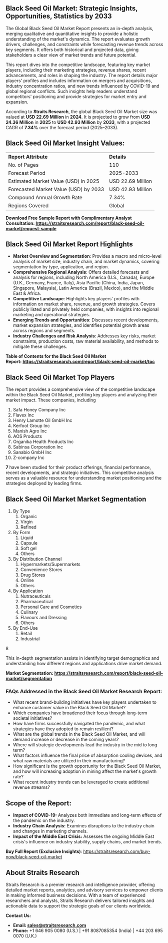 <p>&nbsp;</p>
<h2>Black Seed Oil Market: Strategic Insights, Opportunities, Statistics by&nbsp;2033</h2>
<p>The Global Black Seed Oil Market Report presents an in-depth analysis, merging qualitative and quantitative insights to provide a holistic understanding of the market's dynamics. The report evaluates growth drivers, challenges, and constraints while forecasting revenue trends across key segments. It offers both historical and projected data, giving stakeholders a clear view of market trends and future potential.</p>
<p>This report dives into the competitive landscape, featuring key market players, including their marketing strategies, revenue shares, recent advancements, and roles in shaping the industry. The report details major players' profiles and includes information on mergers and acquisitions, industry concentration ratios, and new trends influenced by COVID-19 and global regional conflicts. Such insights help readers understand competitors' positioning and provide strategies for market entry and expansion.</p>
<p>According to&nbsp;<strong>Straits Research</strong>, the global Black Seed Oil Market size was valued at&nbsp;<strong>USD 22.69 Million</strong>&nbsp;in&nbsp;<strong>2024</strong>. It is projected&nbsp;to grow from&nbsp;<strong>USD 24.36 Million</strong>&nbsp;in&nbsp;<strong>2025</strong>&nbsp;to&nbsp;<strong>USD 42.93 Million</strong>&nbsp;by&nbsp;<strong>2033</strong>, with a projected CAGR of&nbsp;<strong>7.34%</strong>&nbsp;over the forecast period (2025&ndash;2033).</p>
<h2>Black Seed Oil Market Insight Values:</h2>
<table>
<tbody>
<tr>
<td><strong>Report Attribute</strong></td>
<td><strong>Details</strong></td>
</tr>
<tr>
<td>No. of Pages</td>
<td>110</td>
</tr>
<tr>
<td>Forecast Period</td>
<td>2025-2033</td>
</tr>
<tr>
<td>Estimated Market Value (USD) in&nbsp;2025</td>
<td>USD 22.69 Million</td>
</tr>
<tr>
<td>Forecasted Market Value (USD) by 2033</td>
<td>USD 42.93 Million</td>
</tr>
<tr>
<td>Compound Annual Growth Rate</td>
<td>7.34%</td>
</tr>
<tr>
<td>Regions Covered</td>
<td>Global</td>
</tr>
</tbody>
</table>
<p><strong>Download Free Sample Report with&nbsp;Complimentary Analyst Consultation:&nbsp;<a href="https://straitsresearch.com/report/black-seed-oil-market/request-sample">https://straitsresearch.com/report/black-seed-oil-market/request-sample</a></strong></p>
<h2>Black Seed Oil Market Report Highlights</h2>
<ul>
<li><strong>Market Overview and Segmentation</strong>: Provides a macro and micro-level analysis of market size, industry chain, and market dynamics, covering segmentation by type, application, and region.</li>
<li><strong>Comprehensive Regional Analysis</strong>: Offers detailed forecasts and analysis for regions, including North America (U.S., Canada), Europe (U.K., Germany, France, Italy), Asia Pacific (China, India, Japan, Singapore, Malaysia), Latin America (Brazil, Mexico), and the Middle East &amp; Africa.</li>
<li><strong>Competitive Landscape</strong>: Highlights key players' profiles with information on market share, revenue, and growth strategies. Covers publicly listed and privately held companies, with insights into regional marketing and operational strategies.</li>
<li><strong>Emerging Trends and Opportunities</strong>: Discusses recent developments, market expansion strategies, and identifies potential growth areas across regions and segments.</li>
<li><strong>Industry Challenges and Risk Analysis</strong>: Addresses key risks, market constraints, production costs, raw material availability, and methods to mitigate these challenges.</li>
</ul>
<p><strong>Table of Contents for the Black Seed Oil Market Report:&nbsp;<a href="https://straitsresearch.com/report/black-seed-oil-market/toc">https://straitsresearch.com/report/black-seed-oil-market/toc</a></strong></p>
<h2>Black Seed Oil Market Top Players</h2>
<p>The report provides a comprehensive view of the competitive landscape within the Black Seed Oil Market, profiling key players and analyzing their market impact. These companies, including&nbsp;</p>
<ol>
<li>Safa Honey Company Inc</li>
<li>Flavex Inc</li>
<li>Henry Lamotte Oil GmbH Inc</li>
<li>Kerfoot Group Inc</li>
<li>Manish Agro Inc</li>
<li>AOS Products</li>
<li>Organika Health Products Inc</li>
<li>Sabinsa Corporation Inc</li>
<li>Sanabio GmbH Inc</li>
<li>Z-company Inc</li>
</ol>
<p><strong>7&nbsp;</strong>have been studied for their product offerings, financial performance, recent developments, and strategic initiatives. This competitive analysis serves as a valuable resource for understanding market positioning and the strategies deployed by leading firms.</p>
<h2>Black Seed Oil Market Market Segmentation</h2>
<ol>
<li>By Type
<ol>
<li>Organic</li>
<li>Virgin</li>
<li>Refined</li>
</ol>
</li>
<li>By Form
<ol>
<li>Liquid</li>
<li>Capsule</li>
<li>Soft gel</li>
<li>Others</li>
</ol>
</li>
<li>By Distribution Channel
<ol>
<li>Hypermarkets/Supermarkets</li>
<li>Convenience Stores</li>
<li>Drug Stores</li>
<li>Online</li>
<li>Others</li>
</ol>
</li>
<li>By Application
<ol>
<li>Nutraceuticals</li>
<li>Pharmaceutical</li>
<li>Personal Care and Cosmetics</li>
<li>Culinary</li>
<li>Flavours and Dressing</li>
<li>Others</li>
</ol>
</li>
<li>By End-Use
<ol>
<li>Retail</li>
<li>Industrial</li>
</ol>
</li>
</ol>
<p>8</p>
<p>This in-depth segmentation assists in identifying target demographics and understanding how different regions and applications drive market demand.</p>
<p><strong>Market Segmentation:&nbsp;<a href="https://straitsresearch.com/report/black-seed-oil-market/segmentation">https://straitsresearch.com/report/black-seed-oil-market/segmentation</a></strong></p>
<h3>FAQs Addressed in the Black Seed Oil Market Research Report:</h3>
<ul>
<li>What recent brand-building initiatives have key players undertaken to enhance customer value in the Black Seed Oil Market?</li>
<li>Which companies have broadened their focus through long-term societal initiatives?</li>
<li>How have firms successfully navigated the pandemic, and what strategies have they adopted to remain resilient?</li>
<li>What are the global trends in the Black Seed Oil Market, and will demand increase or decrease in the coming years?</li>
<li>Where will strategic developments lead the industry in the mid to long term?</li>
<li>What factors influence the final price of absorption cooling devices, and what raw materials are utilized in their manufacturing?</li>
<li>How significant is the growth opportunity for the Black Seed Oil Market, and how will increasing adoption in mining affect the market's growth rate?</li>
<li>What recent industry trends can be leveraged to create additional revenue streams?</li>
</ul>
<h2>Scope of the Report:</h2>
<ul>
<li><strong>Impact of COVID-19:</strong>&nbsp;Analyzes both immediate and long-term effects of the pandemic on the industry.</li>
<li><strong>Industry Chain Analysis:</strong>&nbsp;Examines disruptions to the industry chain and changes in marketing channels.</li>
<li><strong>Impact of the Middle East Crisis:</strong>&nbsp;Assesses the ongoing Middle East crisis's influence on industry stability, supply chains, and market trends.</li>
</ul>
<p><strong>Buy Full Report (Exclusive Insights)</strong>:&nbsp;<a href="https://straitsresearch.com/buy-now/black-seed-oil-market">https://straitsresearch.com/buy-now/black-seed-oil-market</a></p>
<h2>About Straits Research</h2>
<p>Straits Research is a premier research and intelligence provider, offering detailed market reports, analytics, and advisory services to empower clients in making informed business decisions. With a team of experienced researchers and analysts, Straits Research delivers tailored insights and actionable data to support the strategic goals of our clients worldwide.</p>
<p><strong>Contact Us:</strong></p>
<ul>
<li><strong>Email:&nbsp;<a href="sales@straitsresearch.com">sales@straitsresearch.com</a></strong></li>
<li><strong>Phone:</strong>&nbsp;+1 646 905 0080 (U.S.) | +91 8087085354 (India) | +44 203 695 0070 (U.K.)</li>
</ul>
<p>&nbsp;</p>
